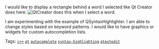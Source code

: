 I would like to display a rectangle behind a word I selected like Qt Creator does here:
![QtCreator does this when I select a word.][1]

  [1]: https://i.stack.imgur.com/U9mDG.png

I am experimenting with the example of QSyntaxHighlighter. I am able to change styles based on keyword patterns. I would like to have graphics or widgets for custom autocompletion lists.

Tags:
[`c++`](https://stackoverflow.com/tags/c%2b%2b/info)
[`qt`](https://stackoverflow.com/tags/qt/info)
[`autocomplete`](https://stackoverflow.com/tags/autocomplete/info)
[`syntax-highlighting`](https://stackoverflow.com/tags/syntax-highlighting/info)
[`qtextedit`](https://stackoverflow.com/tags/qtextedit/info)

